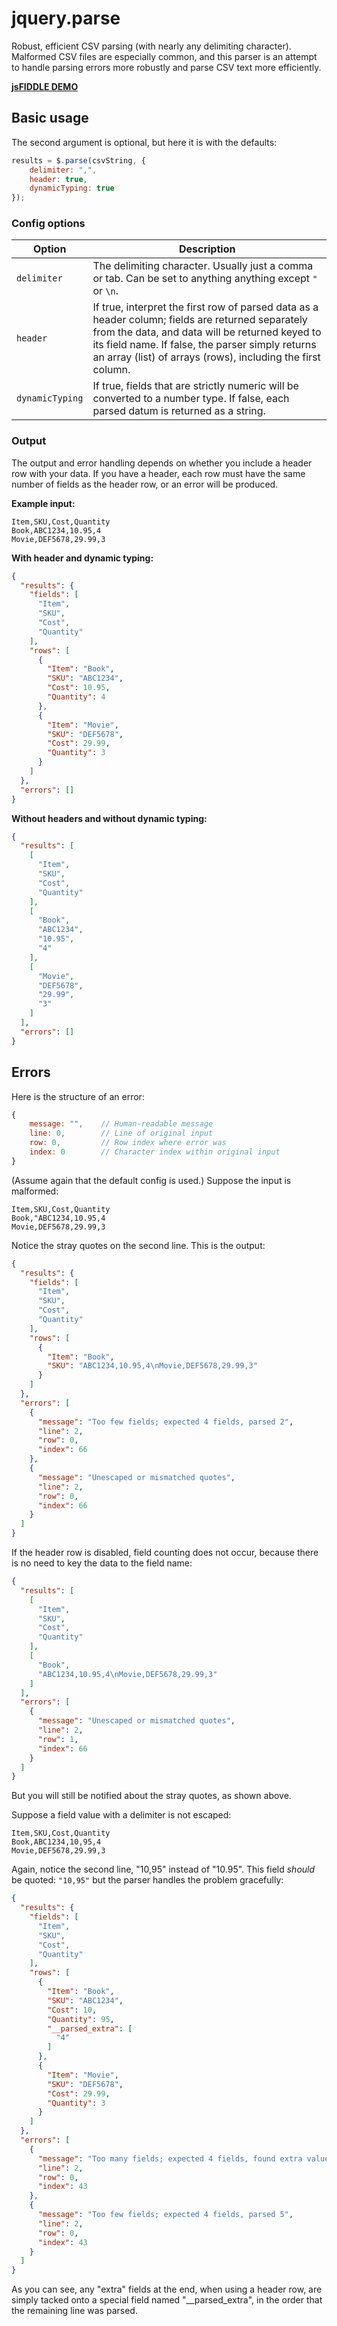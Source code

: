 jquery.parse
============

Robust, efficient CSV parsing (with nearly any delimiting character). Malformed CSV files are especially common, and this parser is an attempt to handle parsing errors more robustly and parse CSV text more efficiently.

**[jsFIDDLE DEMO](http://jsfiddle.net/mholt/nCaee/)**


Basic usage
-----------

The second argument is optional, but here it is with the defaults:

```javascript
results = $.parse(csvString, {
	delimiter: ",",
	header: true,
	dynamicTyping: true
});
```

### Config options

| Option            | Description
|------------------ | -----------------
| `delimiter`       | The delimiting character. Usually just a comma or tab. Can be set to anything anything except `"` or `\n`.
| `header`          | If true, interpret the first row of parsed data as a header column; fields are returned separately from the data, and data will be returned keyed to its field name. If false, the parser simply returns an array (list) of arrays (rows), including the first column.
| `dynamicTyping`   | If true, fields that are strictly numeric will be converted to a number type. If false, each parsed datum is returned as a string.

### Output

The output and error handling depends on whether you include a header row with your data. If you have a header, each row must have the same number of fields as the header row, or an error will be produced.

**Example input:**

    Item,SKU,Cost,Quantity
    Book,ABC1234,10.95,4
    Movie,DEF5678,29.99,3

**With header and dynamic typing:**

```json
{
  "results": {
    "fields": [
      "Item",
      "SKU",
      "Cost",
      "Quantity"
    ],
    "rows": [
      {
        "Item": "Book",
        "SKU": "ABC1234",
        "Cost": 10.95,
        "Quantity": 4
      },
      {
        "Item": "Movie",
        "SKU": "DEF5678",
        "Cost": 29.99,
        "Quantity": 3
      }
    ]
  },
  "errors": []
}
```

**Without headers and without dynamic typing:**

```json
{
  "results": [
    [
      "Item",
      "SKU",
      "Cost",
      "Quantity"
    ],
    [
      "Book",
      "ABC1234",
      "10.95",
      "4"
    ],
    [
      "Movie",
      "DEF5678",
      "29.99",
      "3"
    ]
  ],
  "errors": []
}
```

Errors
------

Here is the structure of an error:

```javascript
{
	message: "",	// Human-readable message
	line: 0,		// Line of original input
	row: 0,			// Row index where error was
	index: 0		// Character index within original input
}
```

(Assume again that the default config is used.) Suppose the input is malformed:

	Item,SKU,Cost,Quantity
	Book,"ABC1234,10.95,4
	Movie,DEF5678,29.99,3

Notice the stray quotes on the second line. This is the output:

```json
{
  "results": {
    "fields": [
      "Item",
      "SKU",
      "Cost",
      "Quantity"
    ],
    "rows": [
      {
        "Item": "Book",
        "SKU": "ABC1234,10.95,4\nMovie,DEF5678,29.99,3"
      }
    ]
  },
  "errors": [
    {
      "message": "Too few fields; expected 4 fields, parsed 2",
      "line": 2,
      "row": 0,
      "index": 66
    },
    {
      "message": "Unescaped or mismatched quotes",
      "line": 2,
      "row": 0,
      "index": 66
    }
  ]
}
```

If the header row is disabled, field counting does not occur, because there is no need to key the data to the field name:

```json
{
  "results": [
    [
      "Item",
      "SKU",
      "Cost",
      "Quantity"
    ],
    [
      "Book",
      "ABC1234,10.95,4\nMovie,DEF5678,29.99,3"
    ]
  ],
  "errors": [
    {
      "message": "Unescaped or mismatched quotes",
      "line": 2,
      "row": 1,
      "index": 66
    }
  ]
}
```

But you will still be notified about the stray quotes, as shown above.

Suppose a field value with a delimiter is not escaped:

	Item,SKU,Cost,Quantity
	Book,ABC1234,10,95,4
	Movie,DEF5678,29.99,3

Again, notice the second line, "10,95" instead of "10.95". This field *should* be quoted: `"10,95"` but the parser handles the problem gracefully:

```json
{
  "results": {
    "fields": [
      "Item",
      "SKU",
      "Cost",
      "Quantity"
    ],
    "rows": [
      {
        "Item": "Book",
        "SKU": "ABC1234",
        "Cost": 10,
        "Quantity": 95,
        "__parsed_extra": [
          "4"
        ]
      },
      {
        "Item": "Movie",
        "SKU": "DEF5678",
        "Cost": 29.99,
        "Quantity": 3
      }
    ]
  },
  "errors": [
    {
      "message": "Too many fields; expected 4 fields, found extra value: '4'",
      "line": 2,
      "row": 0,
      "index": 43
    },
    {
      "message": "Too few fields; expected 4 fields, parsed 5",
      "line": 2,
      "row": 0,
      "index": 43
    }
  ]
}
```

As you can see, any "extra" fields at the end, when using a header row, are simply tacked onto a special field named "__parsed_extra", in the order that the remaining line was parsed.